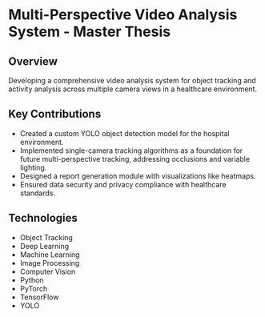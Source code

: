 # Multi-Perspective Video Analysis System - Master Thesis

## Overview
Developing a comprehensive video analysis system for object tracking and activity analysis across multiple camera views in a healthcare environment.

## Key Contributions
- Created a custom YOLO object detection model for the hospital environment.
- Implemented single-camera tracking algorithms as a foundation for future multi-perspective tracking, addressing occlusions and variable lighting.
- Designed a report generation module with visualizations like heatmaps.
- Ensured data security and privacy compliance with healthcare standards.

## Technologies
- Object Tracking
- Deep Learning
- Machine Learning
- Image Processing
- Computer Vision
- Python
- PyTorch
- TensorFlow
- YOLO
